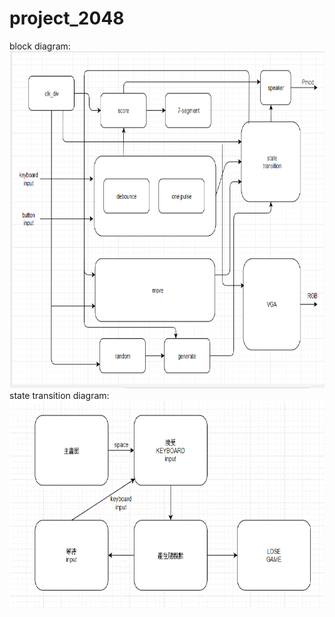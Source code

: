 # project_2048
block diagram:  
![image](https://github.com/hwyang/project_2048/blob/master/block_diagram.gif)
state transition diagram:  
![image](https://github.com/hwyang/project_2048/blob/master/state_transition.gif)

